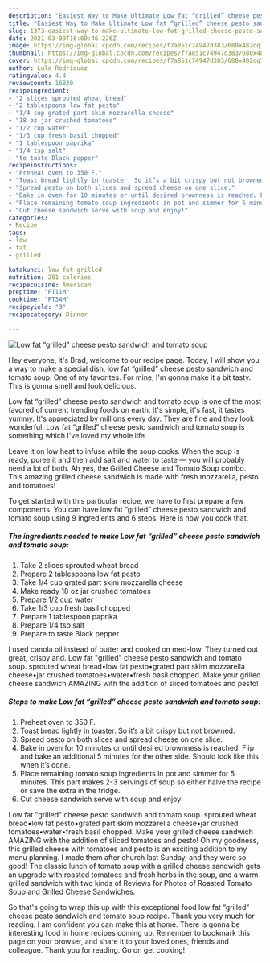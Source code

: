 ```yaml
---
description: "Easiest Way to Make Ultimate Low fat “grilled” cheese pesto sandwich and tomato soup"
title: "Easiest Way to Make Ultimate Low fat “grilled” cheese pesto sandwich and tomato soup"
slug: 1373-easiest-way-to-make-ultimate-low-fat-grilled-cheese-pesto-sandwich-and-tomato-soup
date: 2021-03-09T16:00:46.226Z
image: https://img-global.cpcdn.com/recipes/f7a851c74947d383/680x482cq70/low-fat-grilled-cheese-pesto-sandwich-and-tomato-soup-recipe-main-photo.jpg
thumbnail: https://img-global.cpcdn.com/recipes/f7a851c74947d383/680x482cq70/low-fat-grilled-cheese-pesto-sandwich-and-tomato-soup-recipe-main-photo.jpg
cover: https://img-global.cpcdn.com/recipes/f7a851c74947d383/680x482cq70/low-fat-grilled-cheese-pesto-sandwich-and-tomato-soup-recipe-main-photo.jpg
author: Lula Rodriquez
ratingvalue: 4.4
reviewcount: 16830
recipeingredient:
- "2 slices sprouted wheat bread"
- "2 tablespoons low fat pesto"
- "1/4 cup grated part skim mozzarella cheese"
- "18 oz jar crushed tomatoes"
- "1/2 cup water"
- "1/3 cup fresh basil chopped"
- "1 tablespoon paprika"
- "1/4 tsp salt"
- "to taste Black pepper"
recipeinstructions:
- "Preheat oven to 350 F."
- "Toast bread lightly in toaster. So it’s a bit crispy but not browned."
- "Spread pesto on both slices and spread cheese on one slice."
- "Bake in oven for 10 minutes or until desired brownness is reached. Flip and bake an additional 5 minutes for the other side. Should look like this when it’s done."
- "Place remaining tomato soup ingredients in pot and simmer for 5 minutes. This part makes 2-3 servings of soup so either halve the recipe or save the extra in the fridge."
- "Cut cheese sandwich serve with soup and enjoy!"
categories:
- Recipe
tags:
- low
- fat
- grilled

katakunci: low fat grilled 
nutrition: 291 calories
recipecuisine: American
preptime: "PT11M"
cooktime: "PT34M"
recipeyield: "3"
recipecategory: Dinner

---
```



![Low fat “grilled” cheese pesto sandwich and tomato soup](https://img-global.cpcdn.com/recipes/f7a851c74947d383/680x482cq70/low-fat-grilled-cheese-pesto-sandwich-and-tomato-soup-recipe-main-photo.jpg)

Hey everyone, it's Brad, welcome to our recipe page. Today, I will show you a way to make a special dish, low fat “grilled” cheese pesto sandwich and tomato soup. One of my favorites. For mine, I'm gonna make it a bit tasty. This is gonna smell and look delicious.

Low fat “grilled” cheese pesto sandwich and tomato soup is one of the most favored of current trending foods on earth. It's simple, it's fast, it tastes yummy. It's appreciated by millions every day. They are fine and they look wonderful. Low fat “grilled” cheese pesto sandwich and tomato soup is something which I've loved my whole life.

Leave it on low heat to infuse while the soup cooks. When the soup is ready, puree it and then add salt and water to taste — you will probably need a lot of both. Ah yes, the Grilled Cheese and Tomato Soup combo. This amazing grilled cheese sandwich is made with fresh mozzarella, pesto and tomatoes!


To get started with this particular recipe, we have to first prepare a few components. You can have low fat “grilled” cheese pesto sandwich and tomato soup using 9 ingredients and 6 steps. Here is how you cook that.

<!--inarticleads1-->

##### The ingredients needed to make Low fat “grilled” cheese pesto sandwich and tomato soup:

1. Take 2 slices sprouted wheat bread
1. Prepare 2 tablespoons low fat pesto
1. Take 1/4 cup grated part skim mozzarella cheese
1. Make ready 18 oz jar crushed tomatoes
1. Prepare 1/2 cup water
1. Take 1/3 cup fresh basil chopped
1. Prepare 1 tablespoon paprika
1. Prepare 1/4 tsp salt
1. Prepare to taste Black pepper


I used canola oil instead of butter and cooked on med-low. They turned out great, crispy and. Low fat &#34;grilled&#34; cheese pesto sandwich and tomato soup. sprouted wheat bread•low fat pesto•grated part skim mozzarella cheese•jar crushed tomatoes•water•fresh basil chopped. Make your grilled cheese sandwich AMAZING with the addition of sliced tomatoes and pesto! 

<!--inarticleads2-->

##### Steps to make Low fat “grilled” cheese pesto sandwich and tomato soup:

1. Preheat oven to 350 F.
1. Toast bread lightly in toaster. So it’s a bit crispy but not browned.
1. Spread pesto on both slices and spread cheese on one slice.
1. Bake in oven for 10 minutes or until desired brownness is reached. Flip and bake an additional 5 minutes for the other side. Should look like this when it’s done.
1. Place remaining tomato soup ingredients in pot and simmer for 5 minutes. This part makes 2-3 servings of soup so either halve the recipe or save the extra in the fridge.
1. Cut cheese sandwich serve with soup and enjoy!


Low fat &#34;grilled&#34; cheese pesto sandwich and tomato soup. sprouted wheat bread•low fat pesto•grated part skim mozzarella cheese•jar crushed tomatoes•water•fresh basil chopped. Make your grilled cheese sandwich AMAZING with the addition of sliced tomatoes and pesto! Oh my goodness, this grilled cheese with tomatoes and pesto is an exciting addition to my menu planning. I made them after church last Sunday, and they were so good! The classic lunch of tomato soup with a grilled cheese sandwich gets an upgrade with roasted tomatoes and fresh herbs in the soup, and a warm grilled sandwich with two kinds of Reviews for Photos of Roasted Tomato Soup and Grilled Cheese Sandwiches. 

So that's going to wrap this up with this exceptional food low fat “grilled” cheese pesto sandwich and tomato soup recipe. Thank you very much for reading. I am confident you can make this at home. There is gonna be interesting food in home recipes coming up. Remember to bookmark this page on your browser, and share it to your loved ones, friends and colleague. Thank you for reading. Go on get cooking!
